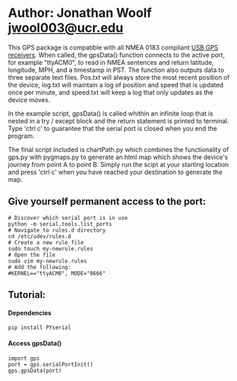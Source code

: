 # Author: Jonathan Woolf jwool003@ucr.edu

This GPS package is compatible with all NMEA 0183 compliant <a href="https://www.amazon.com/HiLetgo-G-Mouse-GLONASS-Receiver-Windows/dp/B01MTU9KTF/ref=sr_1_8?keywords=gps+usb&qid=1560277792&s=gateway&sr=8-8">USB GPS receivers</a>. When called, the gpsData() function connects to the active port, for example "ttyACM0", to read in NMEA sentences and return latitude, longitude, MPH, and a timestamp in PST. The function also outputs data to three separate text files. Pos.txt will always store the most recent position of the device, log.txt will maintain a log of position and speed that is updated once per minute, and speed.txt will keep a log that only updates as the device moves.

In the example script, gpsData() is called whithin an infinite loop that is nested in a try / except block and the return statement is printed to terminal. Type 'ctrl c' to guarantee that the serial port is closed when you end the program.

The final script included is chartPath.py which combines the functionality of gps.py with pygmaps.py to generate an html map which shows the device's journey from point A to point B. Simply run the scipt at your starting location and press 'ctrl c' when you have reached your destination to generate the map.

## Give yourself permanent access to the port:
    # Discover which serial port is in use
    python -m serial.tools.list_ports
    # Navigate to rules.d directory
    cd /etc/udev/rules.d
    # Create a new rule file
    sudo touch my-newrule.rules
    # Open the file
    sudo vim my-newrule.rules
    # Add the following:
    #KERNEL=="ttyACM0", MODE="0666"

## Tutorial:
#### Dependencies
    pip install PYserial
#### Access gpsData()
    import gps
    port = gps.serialPortInit()
    gps.gpsData(port)

